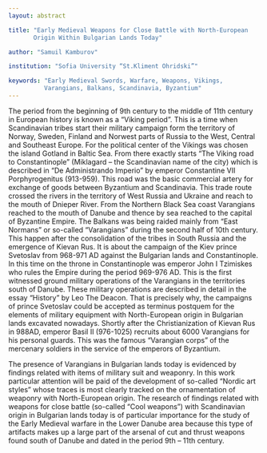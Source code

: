 ```yaml
---
layout: abstract

title: "Early Medieval Weapons for Close Battle with North-European
       Origin Within Bulgarian Lands Today"

author: "Samuil Kamburov"

institution: "Sofia University “St.Kliment Ohridski”"

keywords: "Early Medieval Swords, Warfare, Weapons, Vikings,
          Varangians, Balkans, Scandinavia, Byzantium"
---
```


The period from the beginning of 9th century to the middle of 11th
century in European history is known as a “Viking period”. This is a
time when Scandinavian tribes start their military campaign form the
territory of Norway, Sweden, Finland and Norwest parts of Russia to
the West, Central and Southeast Europe. For the political center of
the Vikings was chosen the island Gotland in Baltic Sea. From there
exactly starts “The Viking road to Constantinople” (Miklagard – the
Scandinavian name of the city) which is described in “De Administrando
Imperio” by emperor Constantine VII Porphyrogenitus (913-959). This
road was the basic commercial artery for exchange of goods between
Byzantium and Scandinavia. This trade route crossed the rivers in the
territory of West Russia and Ukraine and reach to the mouth of Dnieper
River. From the Northern Black Sea coast Varangians reached to the
mouth of Danube and thence by sea reached to the capital of Byzantine
Empire. The Balkans was being raided mainly from “East Normans” or
so-called “Varangians” during the second half of 10th century. This
happen after the consolidation of the tribes in South Russia and the
emergence of Kievan Rus. It is about the campaign of the Kiev prince
Svetoslav from 968-971 AD against the Bulgarian lands and
Constantinople. In this time on the throne in Constantinople was
emperor John I Tzimiskes who rules the Empire during the period
969-976 AD. This is the first witnessed ground military operations of
the Varangians in the territories south of Danube. These military
operations are described in detail in the essay “History” by Leo The
Deacon. That is precisely why, the campaigns of prince Svetoslav could
be accepted as terminus postquem for the elements of military
equipment with North-European origin in Bulgarian lands excavated
nowadays. Shortly after the Christianization of Kievan Rus in 988AD,
emperor Basil II (976-1025) recruits about 6000 Varangians for his
personal guards. This was the famous “Varangian corps” of the
mercenary soldiers in the service of the emperors of Byzantium.

The presence of Varangians in Bulgarian lands today is evidenced by
findings related with items of military suit and weaponry. In this
work particular attention will be paid of the development of so-called
“Nordic art styles” whose traces is most clearly tracked on the
ornamentation of weaponry with North-European origin. The research of
findings related with weapons for close battle (so-called “Cool
weapons”) with Scandinavian origin in Bulgarian lands today is of
particular importance for the study of the Early Medieval warfare in
the Lower Danube area because this type of artifacts makes up a large
part of the arsenal of cut and thrust weapons found south of Danube
and dated in the period 9th – 11th century.
